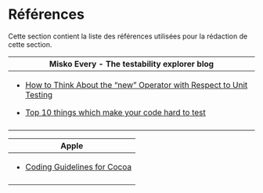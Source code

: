 # Références

Cette section contient la liste des références utilisées pour la rédaction de cette section.

|Misko Every - The testability explorer blog |
| -- |
|<ul><li><a href='http://misko.hevery.com/2008/07/08/how-to-think-about-the-new-operator/'>How to Think About the “new” Operator with Respect to Unit Testing</a></li></ul><ul><li><a href='http://misko.hevery.com/2008/07/30/top-10-things-which-make-your-code-hard-to-test/'>Top 10 things which make your code hard to test </a></li></ul>|
| |

|Apple |
| -- |
|<ul><li><a href='https://developer.apple.com/library/mac/documentation/Cocoa/Conceptual/CodingGuidelines/Articles/NamingMethods.html'>Coding Guidelines for Cocoa</a></li></ul>|
| |

